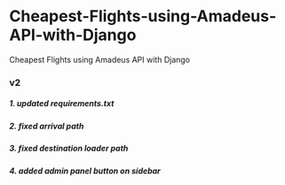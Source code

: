 # Cheapest-Flights-using-Amadeus-API-with-Django

Cheapest Flights using Amadeus API with Django

### v2

##### 1. updated requirements.txt
##### 2. fixed arrival path
##### 3. fixed destination loader path
##### 4. added admin panel button on sidebar
